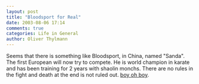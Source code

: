 ```yaml
---
layout: post
title: "Bloodsport for Real"
date: 2003-08-06 17:14
comments: true
categories: Life in General
author: Oliver Thylmann
---
```



Seems that there is something like Bloodsport, in China, named &quot;Sanda&quot;. The first European will now try to compete. He is world champion in karate and has been training for 2 years with shaolin monchs. There are no rules in the fight and death at the end is not ruled out. [boy oh boy](http://www.berlinonline.de/berliner-kurier/berlin/15038.html).


